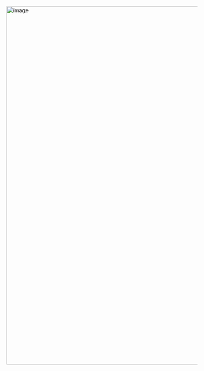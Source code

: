 <a href="https://vimeo.com/751821244">
<img width="946" alt="image" src="https://user-images.githubusercontent.com/98721968/227391093-a81e0675-1bd3-480c-a878-6ec1fdd82db1.png">
</a>

